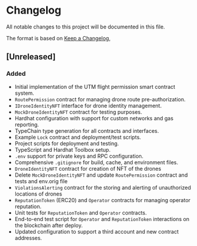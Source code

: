 # Changelog

All notable changes to this project will be documented in this file.

The format is based on [Keep a Changelog](https://keepachangelog.com/en/1.0.0/),

## [Unreleased]

### Added

- Initial implementation of the UTM flight permission smart contract system.
- `RoutePermission` contract for managing drone route pre-authorization.
- `IDroneIdentityNFT` interface for drone identity management.
- `MockDroneIdentityNFT` contract for testing purposes.
- Hardhat configuration with support for custom networks and gas reporting.
- TypeChain type generation for all contracts and interfaces.
- Example `Lock` contract and deployment/test scripts.
- Project scripts for deployment and testing.
- TypeScript and Hardhat Toolbox setup.
- `.env` support for private keys and RPC configuration.
- Comprehensive `.gitignore` for build, cache, and environment files.
- `DroneIdentityNFT` contract for creation of NFT of the drones
- Delete `MockDroneIdentityNFT` and update `RoutePermission` contract and tests and env.orig file
- `ViolationsAlerting` contract for the storing and alerting of unauthorized locations of drones
- `ReputationToken` (ERC20) and `Operator` contracts for managing operator reputation.
- Unit tests for `ReputationToken` and `Operator` contracts.
- End-to-end test script for `Operator` and `ReputationToken` interactions on the blockchain after deploy.
- Updated configuration to support a third account and new contract addresses.
